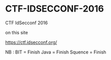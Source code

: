 # CTF-IDSECCONF-2016

CTF IdSecconf 2016

on this site 

https://ctf.idsecconf.org/


NB : 
BIT = Finish
Java = Finish
Squence = Finish
